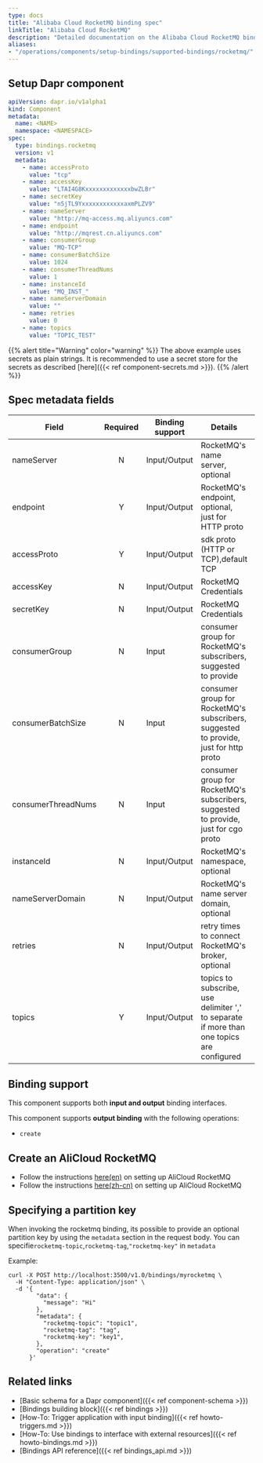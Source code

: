 ```yaml
---
type: docs
title: "Alibaba Cloud RocketMQ binding spec"
linkTitle: "Alibaba Cloud RocketMQ"
description: "Detailed documentation on the Alibaba Cloud RocketMQ binding component"
aliases:
- "/operations/components/setup-bindings/supported-bindings/rocketmq/"
---
```


## Setup Dapr component

```yaml
apiVersion: dapr.io/v1alpha1
kind: Component
metadata:
  name: <NAME>
  namespace: <NAMESPACE>
spec:
  type: bindings.rocketmq
  version: v1
  metadata:
    - name: accessProto
      value: "tcp"
    - name: accessKey
      value: "LTAI4G8KxxxxxxxxxxxxxbwZLBr"
    - name: secretKey
      value: "n5jTL9YxxxxxxxxxxxxaxmPLZV9"
    - name: nameServer
      value: "http://mq-access.mq.aliyuncs.com"
    - name: endpoint
      value: "http://mqrest.cn.aliyuncs.com"
    - name: consumerGroup
      value: "MQ-TCP"
    - name: consumerBatchSize
      value: 1024
    - name: consumerThreadNums
      value: 1
    - name: instanceId
      value: "MQ_INST_"
    - name: nameServerDomain
      value: ""
    - name: retries
      value: 0
    - name: topics
      value: "TOPIC_TEST"
```
{{% alert title="Warning" color="warning" %}}
The above example uses secrets as plain strings. It is recommended to use a secret store for the secrets as described [here]({{< ref component-secrets.md >}}).
{{% /alert %}}
## Spec metadata fields
| Field              | Required | Binding support | Details | Example |
|--------------------|:--------:|--------|--------|---------|
| nameServer                | N        | Input/Output |RocketMQ's name server, optional| `"http://mq-access.mq.aliyuncs.com"`
| endpoint                | Y        | Input/Output |RocketMQ's endpoint, optional, just for HTTP proto | `"http://mqrest.cn.aliyuncs.com"`
| accessProto                | Y        | Input/Output |sdk proto (HTTP or TCP),default TCP| `"tcp"`
| accessKey                | N        | Input/Output |RocketMQ Credentials| `"LTAI4G8KxxxxxxxxxxxxxbwZLBr"`
| secretKey                | N        | Input/Output |RocketMQ Credentials | `"LTAI4G8KxxxxxxxxxxxxxbwZLBr"`
| consumerGroup                | N        | Input |consumer group for RocketMQ's subscribers, suggested to provide | `"MQ-TCP"`
| consumerBatchSize                | N        | Input |consumer group for RocketMQ's subscribers, suggested to provide, just for http proto | `1024`
| consumerThreadNums                | N        | Input |consumer group for RocketMQ's subscribers, suggested to provide, just for cgo proto | `20`
| instanceId                | N       | Input/Output |RocketMQ's namespace, optional | `"MQ_INST_"`
| nameServerDomain                | N        | Input/Output |RocketMQ's name server domain, optional| `"mqrest.cn.aliyuncs.com"`
| retries                | N        | Input/Output |retry times to connect RocketMQ's broker, optional | `0`
| topics                | Y        | Input/Output | topics to subscribe, use delimiter ',' to separate if more than one topics are configured | `"TOPIC1,TOPIC_2"`

## Binding support

This component supports both **input and output** binding interfaces.

This component supports **output binding** with the following operations:
- `create`

## Create an AliCloud RocketMQ
- Follow the instructions [here(en)](https://www.alibabacloud.com/help/doc-detail/200153.htm?spm=a2c63.p38356.b99.177.45c3542eayXM1V) on setting up AliCloud RocketMQ
- Follow the instructions [here(zh-cn)](https://help.aliyun.com/document_detail/200153.html?spm=a2c4g.11186623.6.737.24e97f90px1YRf) on setting up AliCloud RocketMQ

## Specifying a partition key

When invoking the rocketmq binding, its possible to provide an optional partition key by using the `metadata` section in the request body.
You can specifie`rocketmq-topic`,`rocketmq-tag`,`"rocketmq-key"` in `metadata`

Example:

```shell
curl -X POST http://localhost:3500/v1.0/bindings/myrocketmq \
  -H "Content-Type: application/json" \
  -d '{
        "data": {
          "message": "Hi"
        },
        "metadata": {
          "rocketmq-topic": "topic1",
          "rocketmq-tag": "tag",
          "rocketmq-key": "key1",
        },
        "operation": "create"
      }'
```

## Related links

- [Basic schema for a Dapr component]({{< ref component-schema >}})
- [Bindings building block]({{< ref bindings >}})
- [How-To: Trigger application with input binding]({{< ref howto-triggers.md >}})
- [How-To: Use bindings to interface with external resources]({{< ref howto-bindings.md >}})
- [Bindings API reference]({{< ref bindings_api.md >}})
